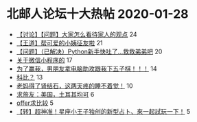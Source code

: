 # 北邮人论坛十大热帖 2020-01-28

- [【讨论】【问题】大家怎么看待家人的观点](https://bbs.byr.cn/article/Talking/6180708) 24
- [【王道】帮可爱的小姨征友啦](https://bbs.byr.cn/article/Friends/1951149) 21
- [【问题】（已解决）Python新手快吐了...救救弟弟吧](https://bbs.byr.cn/article/Python/24805) 20
- [关于微信小程序的](https://bbs.byr.cn/article/StudyShare/195344) 17
- [为了赢我，男朋友拿电脑助攻跟我下五子棋！！！](https://bbs.byr.cn/article/Feeling/3137775) 14
- [科比？](https://bbs.byr.cn/article/Basketball/612362) 13
- [老妈得了肾结石，这两天疼的睡不着觉！](https://bbs.byr.cn/article/Health/220661) 10
- [求旅友：美国，土耳其均可](https://bbs.byr.cn/article/Travel/143917) 6
- [offer求比较](https://bbs.byr.cn/article/Job/2076838) 5
- [【转】超神准！星座小王子独创的新型占卜、來一起試玩一下！](https://bbs.byr.cn/article/Constellations/326533) 5


